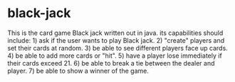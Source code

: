 # black-jack
This is the card game Black jack written out in java.
its capabilities should include:
    1) ask if the user wants to play Black jack.
    2) "create" players and set their cards at random.
    3) be able to see different players face up cards.
    4) be able to add more cards or "hit".
    5) have a player lose immediately if their cards exceed 21.
    6) be able to break a tie between the dealer and player.
    7) be able to show a winner of the game.

